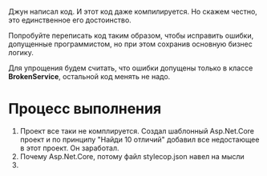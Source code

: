 Джун написал код. И этот код даже компилируется. Но скажем честно, это единственное его достоинство.

Попробуйте переписать код таким образом, чтобы исправить ошибки, допущенные программистом, но при этом сохранив основную бизнес логику.

Для упрощения будем считать, что ошибки допущены только в классе **BrokenService**, остальной код менять не надо.

# Процесс выполнения
1. Проект все таки не комплируется. Создал шаблонный Asp.Net.Core проект и по принципу "Найди 10 отличий" добавил все недостающее в этот проект. Он заработал.
2. Почему Asp.Net.Core, потому файл stylecop.json навел на мысли
3. 